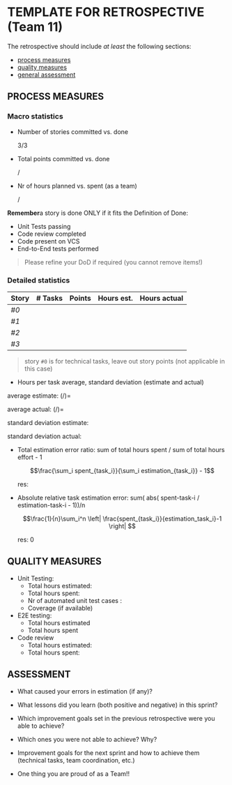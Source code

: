 TEMPLATE FOR RETROSPECTIVE (Team 11)
=====================================

The retrospective should include _at least_ the following
sections:

- [process measures](#process-measures)
- [quality measures](#quality-measures)
- [general assessment](#assessment)

## PROCESS MEASURES

### Macro statistics

- Number of stories committed vs. done 

  3/3
- Total points committed vs. done 

  /
- Nr of hours planned vs. spent (as a team)

  /

**Remember**a story is done ONLY if it fits the Definition of Done:
 
- Unit Tests passing
- Code review completed
- Code present on VCS
- End-to-End tests performed

> Please refine your DoD if required (you cannot remove items!) 

### Detailed statistics

| Story | # Tasks | Points | Hours est. | Hours actual |
|-------|---------|--------|------------|--------------|
| _#0_  |       |        |         |          |
| _#1_  |     |      |       |      |
| _#2_  |      |     |        |        |
| _#3_  |       |      |         |           |
   

> story `#0` is for technical tasks, leave out story points (not applicable in this case)

- Hours per task average, standard deviation (estimate and actual)

 average estimate: (/)=

 average actual: (/)=

 standard deviation estimate: 

 standard deviation actual:

- Total estimation error ratio: sum of total hours spent / sum of total hours effort - 1

    $$\frac{\sum_i spent_{task_i}}{\sum_i estimation_{task_i}} - 1$$

    res:

- Absolute relative task estimation error: sum( abs( spent-task-i / estimation-task-i - 1))/n

    $$\frac{1}{n}\sum_i^n \left| \frac{spent_{task_i}}{estimation_task_i}-1 \right| $$

    res: 0

## QUALITY MEASURES

- Unit Testing:
  - Total hours estimated: 
  - Total hours spent: 
  - Nr of automated unit test cases : 
  - Coverage (if available) 
- E2E testing:
  - Total hours estimated 
  - Total hours spent 
- Code review 
  - Total hours estimated: 
  - Total hours spent: 
  


## ASSESSMENT

- What caused your errors in estimation (if any)?

  

- What lessons did you learn (both positive and negative) in this sprint?

  
- Which improvement goals set in the previous retrospective were you able to achieve? 
  
- Which ones you were not able to achieve? Why?

- Improvement goals for the next sprint and how to achieve them (technical tasks, team coordination, etc.)

- One thing you are proud of as a Team!!

